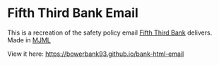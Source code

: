 # Fifth Third Bank Email
This is a recreation of the safety policy email [Fifth Third Bank](http://www.53.com) delivers.
Made in [MJML](https://mjml.io/)

View it here: https://bowerbank93.github.io/bank-html-email